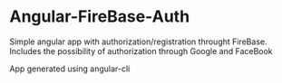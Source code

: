 # Angular-FireBase-Auth

Simple angular app with authorization/registration throught FireBase.
Includes the possibility of authorization through Google and FaceBook

App generated using angular-cli
